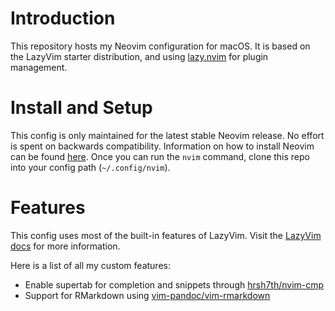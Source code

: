 # Introduction

This repository hosts my Neovim configuration for macOS. It is based on the
LazyVim starter distribution, and using
[lazy.nvim](https://github.com/folke/lazy.nvim) for plugin management.

# Install and Setup

This config is only maintained for the latest stable Neovim release. No effort
is spent on backwards compatibility. Information on how to install Neovim can
be found [here](https://github.com/neovim/neovim/wiki/Installing-Neovim). Once
you can run the `nvim` command, clone this repo into your config path
(`~/.config/nvim`).

# Features

This config uses most of the built-in features of LazyVim. Visit the [LazyVim
docs](https://www.lazyvim.org/) for more information.

Here is a list of all my custom features:

- Enable supertab for completion and snippets through [hrsh7th/nvim-cmp](https://github.com/hrsh7th/nvim-cmp)
- Support for RMarkdown using [vim-pandoc/vim-rmarkdown](https://github.com/vim-pandoc/vim-rmarkdown)
